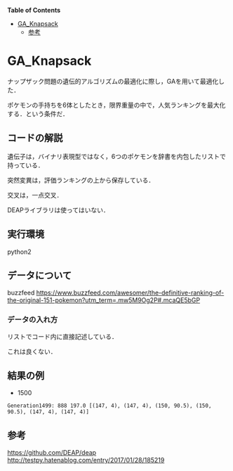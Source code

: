<!-- markdown-toc start - Don't edit this section. Run M-x markdown-toc-generate-toc again -->
**Table of Contents**

- [GA_Knapsack](#gaknapsack)
    - [参考](#参考)

<!-- markdown-toc end -->
# GA_Knapsack
ナップザック問題の遺伝的アルゴリズムの最適化に際し，GAを用いて最適化した．

ポケモンの手持ちを6体としたとき，限界重量の中で，人気ランキングを最大化する．という条件だ．

## コードの解説
遺伝子は，バイナリ表現型ではなく，6つのポケモンを辞書を内包したリストで持っている．


突然変異は，評価ランキングの上から保存している．


交叉は，一点交叉．


DEAPライブラリは使ってはいない．

## 実行環境
python2



## データについて
buzzfeed
https://www.buzzfeed.com/awesomer/the-definitive-ranking-of-the-original-151-pokemon?utm_term=.mw5M9Og2P#.mcaQE5bGP

### データの入れ方
リストでコード内に直接記述している．

これは良くない．

## 結果の例

* 1500
```
Generation1499: 888 197.0 [(147, 4), (147, 4), (150, 90.5), (150, 90.5), (147, 4), (147, 4)]
```



## 参考

https://github.com/DEAP/deap
http://testpy.hatenablog.com/entry/2017/01/28/185219
